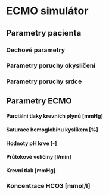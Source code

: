 
# **ECMO simulátor**

<div class="w3-row">
<div class="w3-third">

<bdl-fmi id="idfmi" src="DP_0ferkl_0ECMO_ECMOSimNoReg.js" fminame="DP_0ferkl_0ECMO_ECMOSimNoReg" tolerance="0.000001" starttime="0" fstepsize="0.1" guid="{feaad3bc-9d02-4774-99ab-1d3de5c64e8d}" valuereferences="905971254,905971208,905972945,905972991,905970845,905970846,905969984,905970441,905970885,905973162,905973946,905970848,905972838,100666550,905973350,905974145,905973985,905971304,637535866,905969981,905970438,905970882" valuelabels="pO2Arteries.partialPressure,pCO2Arteries.partialPressure,pO2Veins.partialPressure,pCO2Veins.partialPressure,Tissue.chemicalSolution.bloodGases.pO2,Tissue.chemicalSolution.bloodGases.pCO2,Arteries.chemicalSolution.bloodGases.sO2,Veins.chemicalSolution.bloodGases.sO2,Tissue.chemicalSolution.bloodGases.sO2,pH_Arteries.pH,pH_Veins.pH,Tissue.chemicalSolution.bloodGases.pH,flowMeasureCardiacOutput.volumeFlowRate,MinuteVolume.SolutionFlow,flowMeasureAlveols.volumeFlowRate,flowMeasureECMO.volumeFlowRate,flowMeasureSweep.volumeFlowRate,pressureArterial.pressure,PressureVeins.pressure,Arteries.chemicalSolution.bloodGases.cHCO3,Veins.chemicalSolution.bloodGases.cHCO3,Tissue.chemicalSolution.bloodGases.cHCO3" inputs="id1,16777223,1,1,0;id2,16777224,1,7998000,0;id3,16777225,1,7998000,0;id4,16777226,1,60,0;id5,16777227,1,1000000,0;id6,16777228,1,1000000,0;id7,16777232,1,1,0;id8,16777233,1,1,0;id9,16777234,1,60000000,0;id10,16777235,1,1,0" inputlabels="Shunts,StarlingLeft,StarlingRight,RR,TV,DV,VAV,RPM,SWEEP,FiO2"></bdl-fmi>


## **Parametry pacienta**

<bdl-buttonparams title="Fyziologické hodnoty" ids="id1,id2,id3,id4,id5,id6,id8,id9" values="0.02,1.25,1.25,17,500,150,0,0"></bdl-buttonparams>

### Dechové parametry

<bdl-range id="id4" title="Dechová frekvence [1/min]" min="0" max="40" default="17" step="1" maxlength="8"></bdl-range>

<bdl-range id="id5" title="Dechový objem [ml]" min="300" max="2500" default="500" step="100" maxlength="8"></bdl-range>

### Parametry poruchy okysličení

<bdl-range id="id6" title="Objem mrtvého prostoru [ml]" min="0" max="2500" default="150" step="10" maxlength="8"></bdl-range>

<bdl-range id="id1" title="Frakce P-L zkratů" min="0" max="1" default="0.02" step="0.02" maxlength="8"></bdl-range>

<bdl-buttonparams title="Respirační selhání" ids="id1,id4,id5,id6" values="0.2,17,500,300"></bdl-buttonparams>

### Parametry poruchy srdce
<bdl-range id="id2" title="Výkonnost levého srdce (StarlingLeft)" min="0" max="1.5" default="1.25" step="0.125" maxlength="8"></bdl-range>

<bdl-range id="id3" title="Výkonnost pravého srdce (StarlingRight)" min="0" max="1.5" default="1.25" step="0.25" maxlength="8"></bdl-range>

<bdl-buttonparams title="Srdeční selhání" ids="id2,id3" values="0.5,0.5"></bdl-buttonparams>

## **Parametry ECMO**

<bdl-range id="id7" title="Zapojení ECMO: 0 - VV; 1 - VA" min="0" max="1" default="0" step="1" maxlength="4"></bdl-range>

<bdl-range id="id8" title="Otáčky ECMO [ot./min]" min="0" max="8000" default="0" step="250" maxlength="8"></bdl-range>

<bdl-range id="id9" title="Sweep [ml/min]" min="0" max="8000" default="0" step="250" maxlength="8"></bdl-range>

<bdl-range id="id10" title="FiO2" min="0.21" max="1" default="0.21" step="0.01" maxlength="8"></bdl-range>

<bdl-buttonparams title="Základní VV-ECMO" ids="id7,id8,id9,id10" values="0,3500,2500,0.8"></bdl-buttonparams>
<bdl-buttonparams title="Základní VA-ECMO" ids="id7,id8,id9,id10" values="1,4000,3000,0.5"></bdl-buttonparams>


</div>
<div class="w3-third">

#### Parciální tlaky krevních plynů [mmHg]
<bdl-chartjs-time id="id11" width="360" height="240" fromid="idfmi" labels="Arteriální pO2, Arteriální pCO2, Venózní pO2, Venózní pCO2,Smíšené pO2, Smíšené pCO2" initialdata="" refindex="0" refvalues="6" convertors="x*0.00750061683;x*0.00750061683;x*0.00750061683;x*0.00750061683;x*0.00750061683;x*0.00750061683"></bdl-chartjs-time>


#### Saturace hemoglobinu kyslíkem [%]
<bdl-chartjs-time id="id12" width="360" height="240" fromid="idfmi" labels="Arteriální sO2, Venózní sO2, Smíšené sO2" initialdata="" refindex="6" refvalues="3" convertors="x*100;x*100;x*100"></bdl-chartjs-time>

#### Hodnoty pH krve [-]
<bdl-chartjs-time id="id12" width="360" height="240" fromid="idfmi" labels="Arteriální pH, Venózní pH, Smíšené pH" initialdata="" refindex="9" refvalues="3"></bdl-chartjs-time>

</div>
<div class="w3-third">

#### Průtokové veličiny [l/min]
<bdl-chartjs-time id="id12" width="360" height="240" fromid="idfmi" labels="Minutový srdeční výdej, Minutová ventilace, Alveolární ventilace, Průtok krve ECMO, Sweep" initialdata="" refindex="12" refvalues="5" convertors="x*60000;x*60000;x*60000;x*60000;x*60000"></bdl-chartjs-time>

#### Krevní tlak [mmHg]
<bdl-chartjs-time id="id12" width="360" height="240" fromid="idfmi" labels="Střední arteriální tlak, Venózní tlak" initialdata="" refindex="17" refvalues="2" convertors="x*0.00750061683; x*0.00750061683"></bdl-chartjs-time>

### Koncentrace HCO3 [mmol/l]
<bdl-chartjs-time id="id12" width="360" height="240" fromid="idfmi" labels="Arteriální HCO3, Venózní HCO3, Smíšené HCO3" initialdata="" refindex="19" refvalues="3" convertors=""></bdl-chartjs-time>

</div></div>


